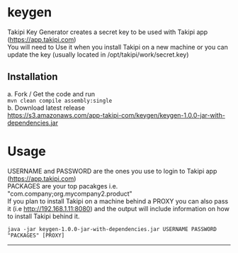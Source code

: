 keygen
======

Takipi Key Generator creates a secret key to be used with Takipi app (https://app.takipi.com)<br/>
You will need to Use it when you install Takipi on a new machine or you can update the key (usually located in /opt/takipi/work/secret.key)


Installation
------------
a. Fork / Get the code and run<br/>
```mvn clean compile assembly:single```<br/>
b. Download latest release<br/>
https://s3.amazonaws.com/app-takipi-com/keygen/keygen-1.0.0-jar-with-dependencies.jar

Usage
=====
USERNAME and PASSWORD are the ones you use to login to Takipi app (https://app.takipi.com)<br/>
PACKAGES are your top pacakges i.e. "com.company;org.mycompany2.product"<br/>
If you plan to install Takipi on a machine behind a PROXY you can also pass it (i.e http://192.168.1.11:8080) 
and the output will include information on how to install Takipi behind it.

```java -jar keygen-1.0.0-jar-with-dependencies.jar USERNAME PASSWORD "PACKAGES" [PROXY]```

----------
